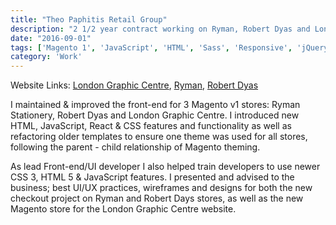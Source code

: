```yaml
---
title: "Theo Paphitis Retail Group"
description: "2 1/2 year contract working on Ryman, Robert Dyas and London Graphic Centre. Building out new features and creating a new Magento Store for London Graphic Centre"
date: "2016-09-01"
tags: ['Magento 1', 'JavaScript', 'HTML', 'Sass', 'Responsive', 'jQuery', 'Freelance']
category: 'Work'
---
```


Website Links: [London Graphic Centre](https://www.londongraphics.co.uk), [Ryman](http://ryman.co.uk), [Robert Dyas](https://www.robertdyas.co.uk)

I maintained & improved the front-end for 3 Magento v1 stores: Ryman Stationery, Robert Dyas and London Graphic Centre. I introduced new HTML, JavaScript, React & CSS features and functionality as well as refactoring older templates to ensure one theme was used for all stores, following the parent - child relationship of Magento theming.

As lead Front-end/UI developer I also helped train developers to use newer CSS 3, HTML 5 & JavaScript features. I presented and advised to the business; best UI/UX practices, wireframes and designs for both the new checkout project on Ryman and Robert Days stores, as well as the new Magento store for the London Graphic Centre website.